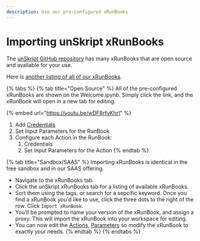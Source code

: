 ```yaml
---
description: Use our pre-configured xRunBooks
---
```


# Importing unSkript xRunBooks

The [unSkript GitHub repository](../open-source/cloudops-automation-with-unskript.md) has many xRunBooks that are open source and available for your use.

Here is [another listing of all of our xRunBooks](broken-reference).

{% tabs %}
{% tab title="Open Source" %}
All of the pre-configured xRunBooks are shown on the Welcome.ipynb.  Simply click the link, and the xRunBook will open in a new tab for editing.

{% embed url="https://youtu.be/wDF8rfyKhrI" %}

1. Add [Credentials](getting-started/add-credentials-to-connect-your-resources.md)
2. Set Input Parameters for the RunBook
3. Configure each Action in the RunBook:
   1. Credentials
   2. Set Input Parameters for the Action
{% endtab %}

{% tab title="Sandbox/SAAS" %}
Importing xRunBooks is identical in the free sandbox and in our SAAS offering.





* Navigate to the xRunBooks tab.&#x20;
* Click the unSkript xRunBooks tab for a listing of available xRunBooks.
* Sort them using the tags, or search for a sepcific keyword.  Once you find a xRunBook you'd like to use, click the three dots to the right of the row.  Click `Import xRunBook`.
* You'll be prompted to name your version of the xRunBook, and assign a proxy.  This will import the xRunBook into your workspace for editing. &#x20;
* You can now edit the [Actions](actions/action-configuration/), [Parameters](xrunbooks/create-a-parameter.md) so modify the xRunBook to exactly your needs.
{% endtab %}
{% endtabs %}



